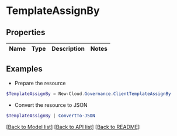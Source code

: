 # TemplateAssignBy
## Properties

Name | Type | Description | Notes
------------ | ------------- | ------------- | -------------

## Examples

- Prepare the resource
```powershell
$TemplateAssignBy = New-Cloud.Governance.ClientTemplateAssignBy 
```

- Convert the resource to JSON
```powershell
$TemplateAssignBy | ConvertTo-JSON
```

[[Back to Model list]](../README.md#documentation-for-models) [[Back to API list]](../README.md#documentation-for-api-endpoints) [[Back to README]](../README.md)

